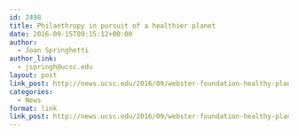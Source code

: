 ```yaml
---
id: 2498
title: Philanthropy in pursuit of a healthier planet
date: 2016-09-15T09:15:12+00:00
author:
  - Joan Springhetti
author_link:
  - jspringh@ucsc.edu
layout: post
link_post: http://news.ucsc.edu/2016/09/webster-foundation-healthy-planet.html
categories:
  - News
format: link
link_post: http://news.ucsc.edu/2016/09/webster-foundation-healthy-planet.html
---
```

